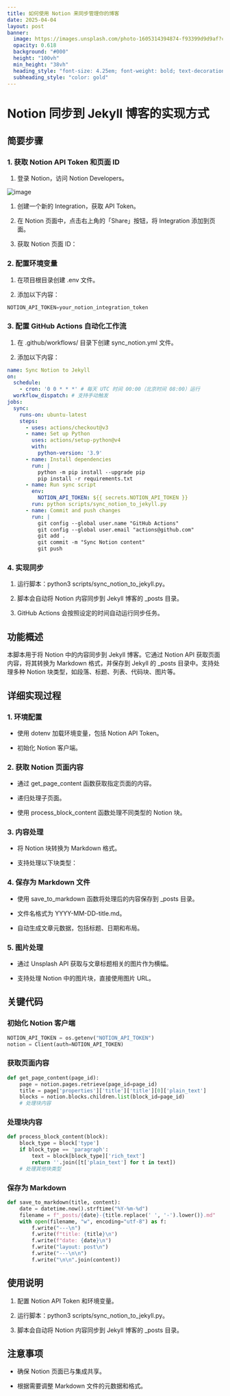 ```yaml
---
title: 如何使用 Notion 来同步管理你的博客
date: 2025-04-04
layout: post
banner:
  image: https://images.unsplash.com/photo-1605314394874-f93399d9d9af?crop=entropy&cs=tinysrgb&fit=max&fm=jpg&ixid=M3w2OTIwMzJ8MHwxfHJhbmRvbXx8fHx8fHx8fDE3NDM3NDA2NTZ8&ixlib=rb-4.0.3&q=80&w=1080
  opacity: 0.618
  background: "#000"
  height: "100vh"
  min_height: "38vh"
  heading_style: "font-size: 4.25em; font-weight: bold; text-decoration: underline"
  subheading_style: "color: gold"
---
```


# Notion 同步到 Jekyll 博客的实现方式

## 简要步骤

### 1. 获取 Notion API Token 和页面 ID

1. 登录 Notion，访问 Notion Developers。

![image](https://prod-files-secure.s3.us-west-2.amazonaws.com/a7a0cc5a-89b9-4cda-8686-1fba0ca52f40/d19c1afe-dea5-4312-9333-786b0ba83054/image.png?X-Amz-Algorithm=AWS4-HMAC-SHA256&X-Amz-Content-Sha256=UNSIGNED-PAYLOAD&X-Amz-Credential=ASIAZI2LB466274TAI6Q%2F20250404%2Fus-west-2%2Fs3%2Faws4_request&X-Amz-Date=20250404T042416Z&X-Amz-Expires=3600&X-Amz-Security-Token=IQoJb3JpZ2luX2VjEJT%2F%2F%2F%2F%2F%2F%2F%2F%2F%2FwEaCXVzLXdlc3QtMiJIMEYCIQDo%2FhLfG3gCtBjOv%2F07G5wgl5RXLBU18bY%2Fzbx0%2B6ChGQIhAJYFCiustiPkiE8eJ78kXvn%2BFbHIp46wC3qn1nsf2WfJKogECP3%2F%2F%2F%2F%2F%2F%2F%2F%2F%2FwEQABoMNjM3NDIzMTgzODA1Igxq5Uoz3uIdqkGJYxUq3AMkQvCoK7K5JD9uZ0F18Q8Jj8LdhtzGsPNkldSwHJc79bXvrjmg%2BtwdGxwWOsDktwizhBfcd1XKQqacDjLnoPVMPzjIRfG01W8LPJYuhWm8YtvBASe19yCNrmj5n5%2Bh%2BnqZrjKbpb67d4rtanFJvb75iErDG38CvO%2FDUl8OdPgPbdh7UrYwFpB%2F%2BPf9Lcy0OM1ejMhq0t7I1hYFVuEyPIk6afdJxy025QmqyJ9uqSu1nARoZ%2FLdPvDZ10Ll8Hi8yIX0tD%2BgaQ8t1CybZNvrPTqrMqEaPcKglRNtwLtOOPSExW1l6bJ4Qr3g3w0VyltBjDWIZnIToSxNy43ronqVp7uL0McOjmT%2BtXsLYVP4wyrU3DfUX%2FAlTc%2B6za8RsQHgCkw7deRFmU%2BknBpY2nOx6MYTRal2QCsTmbZz5iZFk%2BQ7wTMyL%2FmwIirDwCqvOkDtvHKd2Q06yuWEEp3atQKsc0Dr%2B3e%2FMowt7MkdmDQbNQLnNs3r5LdtVUtiYo%2B4%2FbiCS6sf1NM5TyBkBNtfms1uqhTyhTCyWUHt1JT9mDybiRlP88O7Xf11BnE3RXrwb2xMJxVgBvhtFY59ZFppqkQR9yMe5E0pNTO6ejOrfaXsIyRtyymxwlm42cMwqKAaNDDDrL2%2FBjqkAYcIpn3UPNeMLL%2F9YKMlfcrjkJDC3IqIZcpNQJj7aXFHbce%2BmHdZeOe3dcmhLEpsRVVqmE9NHMKoHR0AXq5BQqv2rdN8bjFbF612WM54XJwS5M344MC9P6cmzD%2BbKXJaObGsFNLXnlDLwEXegyss5bHyRRcbnDqL8M5ek4CqEf6EQbvXb7AWELJx9%2FT%2F2zRc3vnMb7EjLK%2BbyaJQcmME26Efl1Nh&X-Amz-Signature=4ea9086c27b8c2004f01cd190e1533ba583c45a2712b3c42cf7c419dacd80cf1&X-Amz-SignedHeaders=host&x-id=GetObject)

1. 创建一个新的 Integration，获取 API Token。

1. 在 Notion 页面中，点击右上角的「Share」按钮，将 Integration 添加到页面。

1. 获取 Notion 页面 ID：


### 2. 配置环境变量

1. 在项目根目录创建 .env 文件。

1. 添加以下内容：

```javascript
NOTION_API_TOKEN=your_notion_integration_token
```

### 3. 配置 GitHub Actions 自动化工作流

1. 在 .github/workflows/ 目录下创建 sync_notion.yml 文件。

1. 添加以下内容：

```yaml
name: Sync Notion to Jekyll
on:
  schedule:
    - cron: '0 0 * * *' # 每天 UTC 时间 00:00（北京时间 08:00）运行
  workflow_dispatch: # 支持手动触发
jobs:
  sync:
    runs-on: ubuntu-latest
    steps:
      - uses: actions/checkout@v3
      - name: Set up Python
        uses: actions/setup-python@v4
        with:
          python-version: '3.9'
      - name: Install dependencies
        run: |
          python -m pip install --upgrade pip
          pip install -r requirements.txt
      - name: Run sync script
        env:
          NOTION_API_TOKEN: ${{ secrets.NOTION_API_TOKEN }}
        run: python scripts/sync_notion_to_jekyll.py
      - name: Commit and push changes
        run: |
          git config --global user.name "GitHub Actions"
          git config --global user.email "actions@github.com"
          git add .
          git commit -m "Sync Notion content"
          git push
```

### 4. 实现同步

1. 运行脚本：python3 scripts/sync_notion_to_jekyll.py。

1. 脚本会自动将 Notion 内容同步到 Jekyll 博客的 _posts 目录。

1. GitHub Actions 会按照设定的时间自动运行同步任务。

## 功能概述

本脚本用于将 Notion 中的内容同步到 Jekyll 博客。它通过 Notion API 获取页面内容，将其转换为 Markdown 格式，并保存到 Jekyll 的 _posts 目录中。支持处理多种 Notion 块类型，如段落、标题、列表、代码块、图片等。

## 详细实现过程

### 1. 环境配置

- 使用 dotenv 加载环境变量，包括 Notion API Token。

- 初始化 Notion 客户端。

### 2. 获取 Notion 页面内容

- 通过 get_page_content 函数获取指定页面的内容。

- 递归处理子页面。

- 使用 process_block_content 函数处理不同类型的 Notion 块。

### 3. 内容处理

- 将 Notion 块转换为 Markdown 格式。

- 支持处理以下块类型：


### 4. 保存为 Markdown 文件

- 使用 save_to_markdown 函数将处理后的内容保存到 _posts 目录。

- 文件名格式为 YYYY-MM-DD-title.md。

- 自动生成文章元数据，包括标题、日期和布局。

### 5. 图片处理

- 通过 Unsplash API 获取与文章标题相关的图片作为横幅。

- 支持处理 Notion 中的图片块，直接使用图片 URL。

## 关键代码

### 初始化 Notion 客户端

```python
NOTION_API_TOKEN = os.getenv("NOTION_API_TOKEN")
notion = Client(auth=NOTION_API_TOKEN)
```

### 获取页面内容

```python
def get_page_content(page_id):
    page = notion.pages.retrieve(page_id=page_id)
    title = page['properties']['title']['title'][0]['plain_text']
    blocks = notion.blocks.children.list(block_id=page_id)
    # 处理块内容
```

### 处理块内容

```python
def process_block_content(block):
    block_type = block['type']
    if block_type == 'paragraph':
        text = block[block_type]['rich_text']
        return ''.join([t['plain_text'] for t in text])
    # 处理其他块类型
```

### 保存为 Markdown

```python
def save_to_markdown(title, content):
    date = datetime.now().strftime("%Y-%m-%d")
    filename = f"_posts/{date}-{title.replace(' ', '-').lower()}.md"
    with open(filename, "w", encoding="utf-8") as f:
        f.write("---\n")
        f.write(f"title: {title}\n")
        f.write(f"date: {date}\n")
        f.write("layout: post\n")
        f.write("---\n\n")
        f.write("\n\n".join(content))
```

## 使用说明

1. 配置 Notion API Token 和环境变量。

1. 运行脚本：python3 scripts/sync_notion_to_jekyll.py。

1. 脚本会自动将 Notion 内容同步到 Jekyll 博客的 _posts 目录。

## 注意事项

- 确保 Notion 页面已与集成共享。

- 根据需要调整 Markdown 文件的元数据和格式。